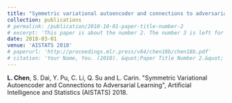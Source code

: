 ```yaml
---
title: "Symmetric variational autoencoder and connections to adversarial learning"
collection: publications
# permalink: /publication/2010-10-01-paper-title-number-2
# excerpt: 'This paper is about the number 2. The number 3 is left for future work.'
date: 2018-03-01
venue: 'AISTATS 2018'
# paperurl: 'http://proceedings.mlr.press/v84/chen18b/chen18b.pdf'
# citation: 'Your Name, You. (2010). &quot;Paper Title Number 2.&quot; <i>Journal 1</i>. 1(2).'
---
```


**L. Chen**, S. Dai, Y. Pu, C. Li, Q. Su and L. Carin. "Symmetric Variational Autoencoder and Connections to Adversarial Learning", Artificial Intelligence and Statistics (AISTATS) 2018.
